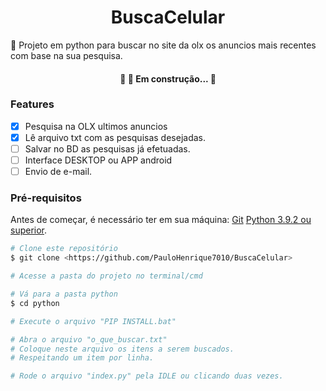 <h1 align="center">BuscaCelular</h1>
🚀 Projeto em python para buscar no site da olx os anuncios mais recentes com base na sua pesquisa.

<h4 align="center"> 
	🚧  🚀 Em construção...  🚧
</h4>

### Features

- [x] Pesquisa na OLX ultimos anuncios
- [x] Lê arquivo txt com as pesquisas desejadas.
- [ ] Salvar no BD as pesquisas já efetuadas.
- [ ] Interface DESKTOP ou APP android
- [ ] Envio de e-mail.

### Pré-requisitos

Antes de começar, é necessário ter em sua máquina:
[Git](https://git-scm.com)
[Python 3.9.2 ou superior](https://www.python.org/). 

```bash
# Clone este repositório
$ git clone <https://github.com/PauloHenrique7010/BuscaCelular>

# Acesse a pasta do projeto no terminal/cmd

# Vá para a pasta python
$ cd python

# Execute o arquivo "PIP INSTALL.bat"

# Abra o arquivo "o_que_buscar.txt" 
# Coloque neste arquivo os itens a serem buscados.
# Respeitando um item por linha.

# Rode o arquivo "index.py" pela IDLE ou clicando duas vezes.
```
